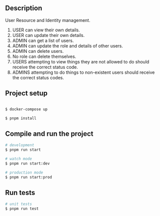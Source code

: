 
## Description

User Resource and Identity management. 

1. USER can view their own details.
2. USER can update their own details.
3. ADMIN can get a list of users.
4. ADMIN can update the role and details of other users.
5. ADMIN can delete users.
6. No role can delete themselves.
7. USERS attempting to view things they are not allowed to do should receive the correct status code.
8. ADMINS attempting to do things to non-existent users should receive the correct status codes.



## Project setup

```bash

$ docker-compose up

$ pnpm install


```

## Compile and run the project

```bash
# development
$ pnpm run start

# watch mode
$ pnpm run start:dev

# production mode
$ pnpm run start:prod
```

## Run tests

```bash
# unit tests
$ pnpm run test

```

